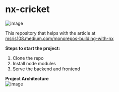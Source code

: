 # nx-cricket
![image](https://user-images.githubusercontent.com/43115330/208828744-94d26f28-4ee0-4a20-9682-954166e251e1.png)

This repository that helps with the article at [msris108.medium.com/monorepos-building-with-nx](https://msris108.medium.com/monorepos-building-with-nx-a-expressjs-and-nextjs-application-d8246b859487)

**Steps to start the project:** 
1. Clone the repo 
2. Install node modules 
3. Serve the backend and frontend  

**Project Architecture**  
![image](https://user-images.githubusercontent.com/43115330/208828685-03e1923e-0e8c-4490-a855-564348d4c72e.png)
